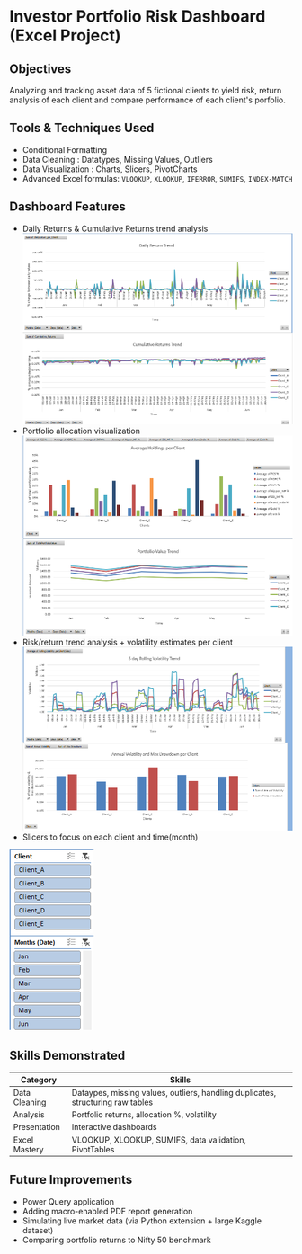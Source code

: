 # Investor Portfolio Risk Dashboard (Excel Project)

## Objectives 

Analyzing and tracking asset data of 5 fictional clients to yield risk, return analysis of each client and compare performance of each client's porfolio.

## Tools & Techniques Used

- Conditional Formatting
- Data Cleaning : Datatypes, Missing Values, Outliers
- Data Visualization : Charts, Slicers, PivotCharts
- Advanced Excel formulas: `VLOOKUP`, `XLOOKUP`, `IFERROR`, `SUMIFS`, `INDEX-MATCH`

## Dashboard Features

-  Daily Returns & Cumulative Returns trend analysis 
![alt text](image-1.png)
-  Portfolio allocation visualization
![alt text](image-2.png)
-  Risk/return trend analysis + volatility estimates per client
![alt text](image-3.png)
-  Slicers to focus on each client and time(month)

  ![alt text](image-4.png)

## Skills Demonstrated

| Category       | Skills                                       |
|----------------|----------------------------------------------|
| Data Cleaning  | Dataypes, missing values, outliers, handling duplicates, structuring raw tables |
| Analysis       | Portfolio returns, allocation %, volatility  |
| Presentation   | Interactive dashboards   |
| Excel Mastery  | VLOOKUP, XLOOKUP, SUMIFS, data validation, PivotTables |


## Future Improvements

- Power Query application
- Adding macro-enabled PDF report generation  
- Simulating live market data (via Python extension + large Kaggle dataset)  
- Comparing portfolio returns to Nifty 50 benchmark  

